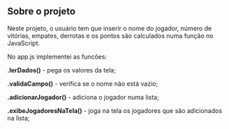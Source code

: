 
## Sobre o projeto

Neste projeto, o usuário tem que inserir o nome do jogador, número de vitórias, empates, derrotas e os pontos são calculados numa função no JavaScript. 

No app.js implementei as funcões:

**.lerDados()** - pega os valores da tela;

**.validaCampo()** - verifica se o nome não está vazio;

**.adicionarJogador()** - adiciona o jogador numa lista;

**.exibeJogadoresNaTela()** - joga na tela os jogadores que são adicionados na lista;



